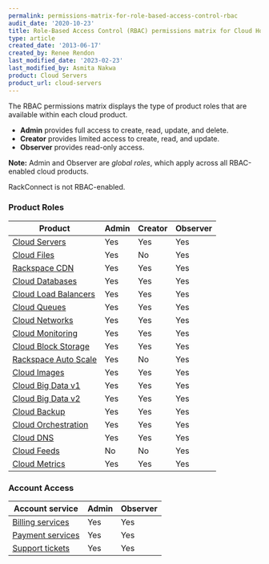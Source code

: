 ```yaml
---
permalink: permissions-matrix-for-role-based-access-control-rbac
audit_date: '2020-10-23'
title: Role-Based Access Control (RBAC) permissions matrix for Cloud Hosting
type: article
created_date: '2013-06-17'
created_by: Renee Rendon
last_modified_date: '2023-02-23'
last_modified_by: Asmita Nakwa
product: Cloud Servers
product_url: cloud-servers
---
```


The RBAC permissions matrix displays the type of product roles that are available within each cloud product.

- **Admin** provides full access to create, read, update, and delete.
- **Creator** provides limited access to create, read, and update.
- **Observer** provides read-only access.

**Note:** Admin and Observer are *global roles*, which apply across all RBAC-enabled cloud products.

RackConnect is not RBAC-enabled.

### Product Roles

**Product** | **Admin** | **Creator** | **Observer**
--- | --- | --- | ---
[Cloud Servers](https://docs-ospc.rackspace.comhttps://docs-ospc.rackspace.com/support/how-to/cloud-servers/cloud-servers/permissions-matrix-for-next-generation-cloud-servers) | Yes | Yes | Yes
[Cloud Files](https://docs-ospc.rackspace.comhttps://docs-ospc.rackspace.com/support/how-to/cloud-files/cloud-servers/permissions-matrix-for-cloud-files) | Yes | No | Yes
[Rackspace CDN](https://docs-ospc.rackspace.com/support/how-to/rackspace-cdn/permission-matrix-for-rackspace-cdn) | Yes | Yes | Yes
[Cloud Databases](https://docs-ospc.rackspace.com/support/how-to/cloud-databases/permissions-matrix-for-cloud-databases) | Yes | Yes | Yes
[Cloud Load Balancers](https://docs-ospc.rackspace.com/support/how-to/cloud-load-balancers/permissions-matrix-for-cloud-load-balancers) | Yes | Yes | Yes
[Cloud Queues](https://docs-ospc.rackspace.com/support/how-to/cloud-queues/permissions-matrix-for-cloud-queues) | Yes | Yes | Yes
[Cloud Networks](https://docs-ospc.rackspace.com/support/how-to/cloud-networks/permissions-matrix-for-cloud-networks) | Yes | Yes | Yes
[Cloud Monitoring](https://docs.rackspace.com/docs/permissions-matrix-for-rackspace-monitoring) | Yes | Yes | Yes
[Cloud Block Storage](https://docs-ospc.rackspace.com/support/how-to/cloud-block-storage/permissions-matrix-for-cloud-block-storage) | Yes | Yes | Yes
[Rackspace Auto Scale](https://docs-ospc.rackspace.com/support/how-to/rackspace-auto-scale/permissions-matrix-for-auto-scale) | Yes | No | Yes
[Cloud Images](https://docs-ospc.rackspace.com/support/how-to/cloud-images/detailed-permissions-matrix-for-cloud-images) | Yes | Yes | Yes
[Cloud Big Data v1](https://docs-ospc.rackspace.com/support/how-to/cloud-servers/detailed-permissions-matrix-for-cloud-big-data) | Yes | Yes | Yes
[Cloud Big Data v2](https://docs-ospc.rackspace.com/support/how-to/cloud-servers/detailed-permissions-matrix-for-cloud-big-data-v2) | Yes | Yes | Yes
[Cloud Backup](https://docs-ospc.rackspace.com/support/how-to/cloud-backup/permission-matrix-for-cloud-backup) | Yes | Yes | Yes
[Cloud Orchestration](https://docs-ospc.rackspace.com/support/how-to/cloud-orchestration/permissions-matrix-for-cloud-orchestration) | Yes | Yes | Yes
[Cloud DNS](https://docs-ospc.rackspace.com/support/how-to/cloud-dns/detailed-permissions-matrix-for-dns) | Yes | Yes | Yes
[Cloud Feeds](https://docs.rackspace.com/docs/detailed-permissions-matrix-for-cloud-feeds) | No | No | Yes
[Cloud Metrics](https://docs-ospc.rackspace.com/support/how-to/cloud-servers/detailed-permissions-matrix-for-cloud-metrics) | Yes | Yes | Yes

### Account Access

**Account service** | **Admin** | **Observer**
--------------- | --- | ---
[Billing services](https://docs.rackspace.com/docs/detailed-permissions-matrix-for-billing-services) | Yes | Yes
[Payment services](https://docs.rackspace.com/docs/detailed-permissions-matrix-for-billing-services) | Yes | Yes
[Support tickets](https://docs.rackspace.com/docs/detailed-permissions-matrix-for-support-tickets) | Yes | Yes
